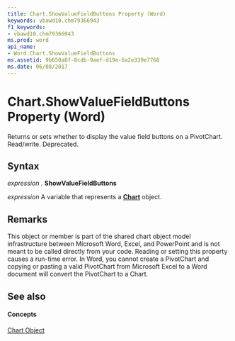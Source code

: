 ```yaml
---
title: Chart.ShowValueFieldButtons Property (Word)
keywords: vbawd10.chm79366943
f1_keywords:
- vbawd10.chm79366943
ms.prod: word
api_name:
- Word.Chart.ShowValueFieldButtons
ms.assetid: 9b650a6f-8cdb-9aef-d19e-6a2e339e7768
ms.date: 06/08/2017
---
```



# Chart.ShowValueFieldButtons Property (Word)

Returns or sets whether to display the value field buttons on a PivotChart. Read/write. Deprecated.


## Syntax

 _expression_ . **ShowValueFieldButtons**

 _expression_ A variable that represents a **[Chart](Word.Chart.md)** object.


## Remarks

This object or member is part of the shared chart object model infrastructure between Microsoft Word, Excel, and PowerPoint and is not meant to be called directly from your code. Reading or setting this property causes a run-time error. In Word, you cannot create a PivotChart and copying or pasting a valid PivotChart from Microsoft Excel to a Word document will convert the PivotChart to a Chart.


## See also


#### Concepts


[Chart Object](Word.Chart.md)

